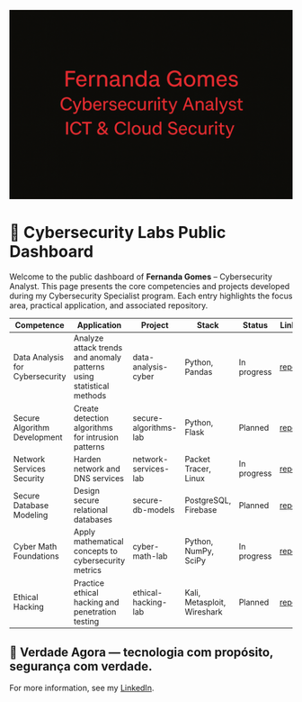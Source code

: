 ![Banner](../banner.png)

# 🔐 Cybersecurity Labs Public Dashboard

Welcome to the public dashboard of **Fernanda Gomes** – Cybersecurity Analyst. This page presents the core competencies and projects developed during my Cybersecurity Specialist program. Each entry highlights the focus area, practical application, and associated repository.

| Competence | Application | Project | Stack | Status | Link |
|---|---|---|---|---|---|
| Data Analysis for Cybersecurity | Analyze attack trends and anomaly patterns using statistical methods | data-analysis-cyber | Python, Pandas | In progress | [repo](../data-analysis-cyber) |
| Secure Algorithm Development | Create detection algorithms for intrusion patterns | secure-algorithms-lab | Python, Flask | Planned | [repo](../secure-algorithms-lab) |
| Network Services Security | Harden network and DNS services | network-services-lab | Packet Tracer, Linux | In progress | [repo](../network-services-lab) |
| Secure Database Modeling | Design secure relational databases | secure-db-models | PostgreSQL, Firebase | Planned | [repo](../secure-db-models) |
| Cyber Math Foundations | Apply mathematical concepts to cybersecurity metrics | cyber-math-lab | Python, NumPy, SciPy | In progress | [repo](../cyber-math-lab) |
| Ethical Hacking | Practice ethical hacking and penetration testing | ethical-hacking-lab | Kali, Metasploit, Wireshark | Planned | [repo](../ethical-hacking-lab) |

## 👑 Verdade Agora — tecnologia com propósito, segurança com verdade.

For more information, see my [LinkedIn](https://www.linkedin.com/in/fgomescyber).
